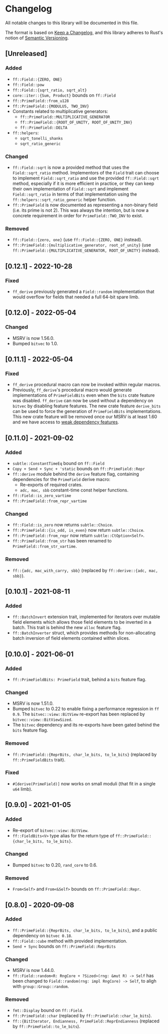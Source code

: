 # Changelog
All notable changes to this library will be documented in this file.

The format is based on [Keep a Changelog](https://keepachangelog.com/en/1.0.0/),
and this library adheres to Rust's notion of
[Semantic Versioning](https://semver.org/spec/v2.0.0.html).

## [Unreleased]
### Added
- `ff::Field::{ZERO, ONE}`
- `ff::Field::pow`
- `ff::Field::{sqrt_ratio, sqrt_alt}`
- `core::iter::{Sum, Product}` bounds on `ff::Field`
- `ff::PrimeField::from_u128`
- `ff::PrimeField::{MODULUS, TWO_INV}`
- Constants related to multiplicative generators:
  - `ff::PrimeField::MULTIPLICATIVE_GENERATOR`
  - `ff::PrimeField::{ROOT_OF_UNITY, ROOT_OF_UNITY_INV}`
  - `ff::PrimeField::DELTA`
- `ff::helpers`:
  - `sqrt_tonelli_shanks`
  - `sqrt_ratio_generic`

### Changed
- `ff::Field::sqrt` is now a provided method that uses the `Field::sqrt_ratio`
  method. Implementors of the `Field` trait can choose to implement
  `Field::sqrt_ratio` and use the provided `ff::Field::sqrt` method, especially
  if it is more efficient in practice, or they can keep their own implementation
  of `Field::sqrt` and implement `Field::sqrt_ratio` in terms of that
  implementation using the `ff::helpers::sqrt_ratio_generic` helper function.
- `ff::PrimeField` is now documented as representing a non-binary field (i.e.
  its prime is not 2). This was always the intention, but is now a concrete
  requirement in order for `PrimeField::TWO_INV` to exist.

### Removed
- `ff::Field::{zero, one}` (use `ff::Field::{ZERO, ONE}` instead).
- `ff::PrimeField::{multiplicative_generator, root_of_unity}` (use
  `ff::PrimeField::{MULTIPLICATIVE_GENERATOR, ROOT_OF_UNITY}` instead).

## [0.12.1] - 2022-10-28
### Fixed
- `ff_derive` previously generated a `Field::random` implementation that would
  overflow for fields that needed a full 64-bit spare limb.

## [0.12.0] - 2022-05-04
### Changed

- MSRV is now 1.56.0.
- Bumped `bitvec` to 1.0.

## [0.11.1] - 2022-05-04
### Fixed
- `ff_derive` procedural macro can now be invoked within regular macros.
- Previously, `ff_derive`'s procedural macro would generate implementations of
  `PrimeFieldBits` even when the `bits` crate feature was disabled. `ff_derive`
  can now be used without a dependency on `bitvec` by disabling feature
  features. The new crate feature `derive_bits` can be used to force the
  generation of `PrimeFieldBits` implementations. This new crate feature will be
  removed once our MSRV is at least 1.60 and we have access to [weak dependency
  features](https://blog.rust-lang.org/2022/04/07/Rust-1.60.0.html#new-syntax-for-cargo-features).

## [0.11.0] - 2021-09-02
### Added
- `subtle::ConstantTimeEq` bound on `ff::Field`
- `Copy + Send + Sync + 'static` bounds on `ff::PrimeField::Repr`
- `ff::derive` module behind the `derive` feature flag, containing dependencies for the
  `PrimeField` derive macro:
  - Re-exports of required crates.
  - `adc, mac, sbb` constant-time const helper functions.
- `ff::Field::is_zero_vartime`
- `ff::PrimeField::from_repr_vartime`

### Changed
- `ff::Field::is_zero` now returns `subtle::Choice`.
- `ff::PrimeField::{is_odd, is_even}` now return `subtle::Choice`.
- `ff::PrimeField::from_repr` now return `subtle::CtOption<Self>`.
- `ff::PrimeField::from_str` has been renamed to `PrimeField::from_str_vartime`.

### Removed
- `ff::{adc, mac_with_carry, sbb}` (replaced by `ff::derive::{adc, mac, sbb}`).

## [0.10.1] - 2021-08-11
### Added
- `ff::BatchInvert` extension trait, implemented for iterators over mutable field elements
  which allows those field elements to be inverted in a batch. This trait is behind the
  new `alloc` feature flag.
- `ff::BatchInverter` struct, which provides methods for non-allocating batch inversion of
  field elements contained within slices.

## [0.10.0] - 2021-06-01
### Added
- `ff::PrimeFieldBits: PrimeField` trait, behind a `bits` feature flag.

### Changed
- MSRV is now 1.51.0.
- Bumped `bitvec` to 0.22 to enable fixing a performance regression in `ff 0.9`.
  The `bitvec::view::BitView` re-export has been replaced by
  `bitvec::view::BitViewSized`.
- The `bitvec` dependency and its re-exports have been gated behind the `bits`
  feature flag.

### Removed
- `ff::PrimeField::{ReprBits, char_le_bits, to_le_bits}` (replaced by
  `ff::PrimeFieldBits` trait).

### Fixed
- `#[derive(PrimeField)]` now works on small moduli (that fit in a single `u64`
  limb).

## [0.9.0] - 2021-01-05
### Added
- Re-export of `bitvec::view::BitView`.
- `ff::FieldBits<V>` type alias for the return type of
  `ff::PrimeField::{char_le_bits, to_le_bits}`.

### Changed
- Bumped `bitvec` to 0.20, `rand_core` to 0.6.

### Removed
- `From<Self>` and `From<&Self>` bounds on `ff::PrimeField::Repr`.

## [0.8.0] - 2020-09-08
### Added
- `ff::PrimeField::{ReprBits, char_le_bits, to_le_bits}`, and a public
  dependency on `bitvec 0.18`.
- `ff::Field::cube` method with provided implementation.
- `Send + Sync` bounds on `ff::PrimeField::ReprBits`

### Changed
- MSRV is now 1.44.0.
- `ff::Field::random<R: RngCore + ?Sized>(rng: &mut R) -> Self` has been changed
  to `Field::random(rng: impl RngCore) -> Self`, to aligh with
  `group::Group::random`.

### Removed
- `fmt::Display` bound on `ff::Field`.
- `ff::PrimeField::char` (replaced by `ff::PrimeField::char_le_bits`).
- `ff::{BitIterator, Endianness, PrimeField::ReprEndianness` (replaced by
  `ff::PrimeField::to_le_bits`).
